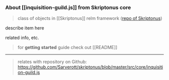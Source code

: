 
### About [[inquisition-guild.js]] from Skriptonus core
> class of objects in [[Skriptonus]] relm framework ([repo of Skriptonus][skriptonus-repo])

describe item here

related info, etc.


> for **getting started** guide check out [[README]]

---

> relates with repository on Github: https://github.com/Sarverott/skriptonus/blob/master/src/core/inquisition-guild.js

[skriptonus-repo]: https://github.com/Sarverott/skriptonus#readme
